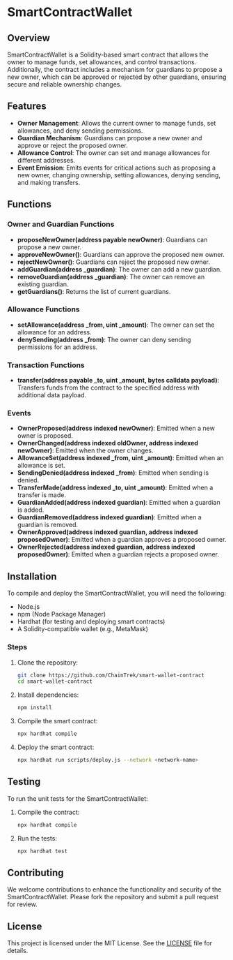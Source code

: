 # SmartContractWallet

## Overview

SmartContractWallet is a Solidity-based smart contract that allows the owner to manage funds, set allowances, and control transactions. Additionally, the contract includes a mechanism for guardians to propose a new owner, which can be approved or rejected by other guardians, ensuring secure and reliable ownership changes.

## Features

-    **Owner Management**: Allows the current owner to manage funds, set allowances, and deny sending permissions.
-    **Guardian Mechanism**: Guardians can propose a new owner and approve or reject the proposed owner.
-    **Allowance Control**: The owner can set and manage allowances for different addresses.
-    **Event Emission**: Emits events for critical actions such as proposing a new owner, changing ownership, setting allowances, denying sending, and making transfers.

## Functions

### Owner and Guardian Functions

-    **proposeNewOwner(address payable newOwner)**: Guardians can propose a new owner.
-    **approveNewOwner()**: Guardians can approve the proposed new owner.
-    **rejectNewOwner()**: Guardians can reject the proposed new owner.
-    **addGuardian(address \_guardian)**: The owner can add a new guardian.
-    **removeGuardian(address \_guardian)**: The owner can remove an existing guardian.
-    **getGuardians()**: Returns the list of current guardians.

### Allowance Functions

-    **setAllowance(address \_from, uint \_amount)**: The owner can set the allowance for an address.
-    **denySending(address \_from)**: The owner can deny sending permissions for an address.

### Transaction Functions

-    **transfer(address payable \_to, uint \_amount, bytes calldata payload)**: Transfers funds from the contract to the specified address with additional data payload.

### Events

-    **OwnerProposed(address indexed newOwner)**: Emitted when a new owner is proposed.
-    **OwnerChanged(address indexed oldOwner, address indexed newOwner)**: Emitted when the owner changes.
-    **AllowanceSet(address indexed \_from, uint \_amount)**: Emitted when an allowance is set.
-    **SendingDenied(address indexed \_from)**: Emitted when sending is denied.
-    **TransferMade(address indexed \_to, uint \_amount)**: Emitted when a transfer is made.
-    **GuardianAdded(address indexed guardian)**: Emitted when a guardian is added.
-    **GuardianRemoved(address indexed guardian)**: Emitted when a guardian is removed.
-    **OwnerApproved(address indexed guardian, address indexed proposedOwner)**: Emitted when a guardian approves a proposed owner.
-    **OwnerRejected(address indexed guardian, address indexed proposedOwner)**: Emitted when a guardian rejects a proposed owner.

## Installation

To compile and deploy the SmartContractWallet, you will need the following:

-    Node.js
-    npm (Node Package Manager)
-    Hardhat (for testing and deploying smart contracts)
-    A Solidity-compatible wallet (e.g., MetaMask)

### Steps

1. Clone the repository:

     ```sh
     git clone https://github.com/ChainTrek/smart-wallet-contract
     cd smart-wallet-contract
     ```

2. Install dependencies:

     ```sh
     npm install
     ```

3. Compile the smart contract:

     ```sh
     npx hardhat compile
     ```

4. Deploy the smart contract:
     ```sh
     npx hardhat run scripts/deploy.js --network <network-name>
     ```

## Testing

To run the unit tests for the SmartContractWallet:

1. Compile the contract:

     ```sh
     npx hardhat compile
     ```

2. Run the tests:
     ```sh
     npx hardhat test
     ```

## Contributing

We welcome contributions to enhance the functionality and security of the SmartContractWallet. Please fork the repository and submit a pull request for review.

## License

This project is licensed under the MIT License. See the [LICENSE](LICENSE) file for details.
